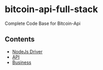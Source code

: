 # bitcoin-api-full-stack

Complete Code Base for Bitcoin-Api


## Contents
* [NodeJs Driver](#nodejs-driver)
* [API](#api)
* [Business](#business)